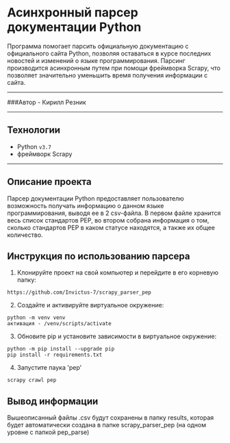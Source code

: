 # Асинхронный парсер документации Python

Программа помогает парсить официальную документацию с официального 
сайта Python, позволяя оставаться в курсе последних новостей и изменений
о языке программирования. Парсинг производится асинхронным путем при
помощи фреймворка Scrapy, что позволяет значительно уменьшить время
получения информации с сайта.

---

###Автор - Кирилл Резник

---

## Технологии
- Python `v3.7`
- фреймворк Scrapy

---

## Описание проекта

Парсер документации Python предоставляет пользователю
возможность получать информацию o данном языке программирования,
выводя ее в 2 csv-файла. В первом файле хранится весь список
стандартов PEP, во втором собрана информация о том, сколько
стандартов PEP в каком статусе находятся, а также их общее количество.

## Инструкция по использованию парсера

1. Клонируйте проект на свой компьютер и перейдите в его корневую папку:
```
https://github.com/Invictus-7/scrapy_parser_pep

```
2. Создайте и активируйте виртуальное окружение:

```
python -m venv venv
активация - /venv/scripts/activate
```


3. Обновите pip и установите зависимости в виртуальное окружение:
```
python -m pip install --upgrade pip
pip install -r requirements.txt
```

4. Запустите паука 'pep'
```
scrapy crawl pep

```

## Вывод информации

Вышеописанный файлы .csv будут сохранены в папку results,
которая будет автоматически создана в папке scrapy_parser_pep
(на одном уровне с папкой pep_parse)
